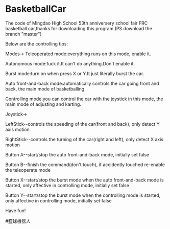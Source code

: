 # BasketballCar
The code of Mingdao High School 53th anniversery school fair FRC basketball car,thanks for downloading this program.(PS.download the branch "master")

Below are the controlling tips:

Modes->
Teleoperated mode:everything runs on this mode, enable it.

Autonomous mode:fuck it.It can't do anything.Don't enable it.

Burst mode:turn on when press X or Y.It just literally burst the car.

Auto front-and-back mode:automatically controls the car going front and back, the main mode of basketballing.

Controlling mode:you can control the car with the joystick in this mode, the main mode of adjusting and karting.



Joystick->

LeftStick--controls the speeding of the car(front and back), only detect Y axis motion

RightStick--controls the turning of the car(right and left), only detect X axis motion

Button A--start/stop the auto front-and-back mode, initially set false

Button B--finish the command(don't touch), if accidently touched re-enable the teleoperate mode

Button X--start/stop the burst mode when the auto front-and-back mode is started, only affective in controlling mode, initially set false

Button Y--start/stop the burst mode when the controlling mode is started, only affective in controlling mode, initially set false

Have fun!

#籃球機器人


